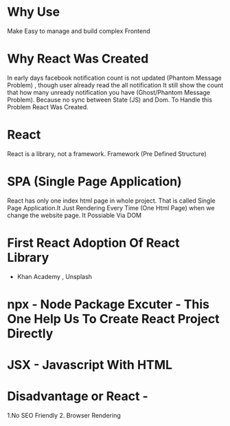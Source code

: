 # Why Use 
Make Easy to manage and build complex Frontend


# Why React Was Created
In early days facebook notification count is not updated (Phantom Message Problem) , though user already read the all notification
It still show the count that how many unready notification you have (Ghost/Phantom Message Problem). 
Because no sync between State (JS) and Dom. To Handle this Problem React Was Created.



# React
React is a library, not a framework. Framework (Pre Defined Structure)


# SPA (Single Page Application)
React has only one index html page in whole project. That is called Single Page Application.It Just Rendering Every Time (One Html Page)
when we change the website page. It Possiable Via DOM



# First React Adoption Of React Library 
- Khan Academy , Unsplash



# npx - Node Package Excuter - This One Help Us To Create React Project Directly
# JSX - Javascript With HTML



# Disadvantage or React  -
1.No SEO Friendly  2. Browser Rendering








